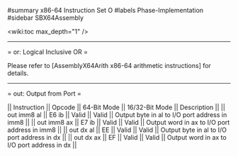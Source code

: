 #summary x86-64 Instruction Set O
#labels Phase-Implementation
#sidebar SBX64Assembly

<wiki:toc max_depth="1" />

--------

= or: Logical Inclusive OR = 

Please refer to [AssemblyX64Arith x86-64 arithmetic instructions] for details.

--------

= out: Output from Port =

|| Instruction || Opcode || 64-Bit Mode || 16/32-Bit Mode || Description                                   ||
|| out imm8 al || E6 ib  || Valid       || Valid          || Output byte in al to I/O port address in imm8 ||
|| out imm8 ax || E7 ib  || Valid       || Valid          || Output word in ax to I/O port address in imm8 ||
|| out dx al   || EE     || Valid       || Valid          || Output byte in al to I/O port address in dx   ||
|| out dx ax   || EF     || Valid       || Valid          || Output word in ax to I/O port address in dx   ||
